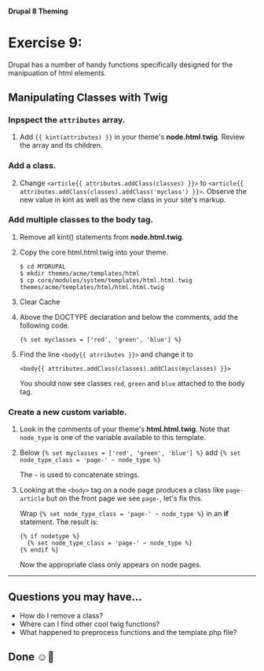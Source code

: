 #### Drupal 8 Theming

# Exercise 9:

Drupal has a number of handy functions specifically designed for the manipuation of html elements.


## Manipulating Classes with Twig

### Inpspect the `attributes` array.
1. Add `{{ kint(attributes) }}` in your theme's **node.html.twig**. Review the array and its children.

### Add a class.
2. Change `<article{{ attributes.addClass(classes) }}>` to
```<article{{ attributes.addClass(classes).addClass('myclass') }}>```. Observe the new value in kint as well as the new class in your site's markup.


### Add multiple classes to the body tag.
1. Remove all kint() statements from **node.html.twig**.

2. Copy the core html.html.twig into your theme.

    ```
    $ cd MYDRUPAL
    $ mkdir themes/acme/templates/html
    $ cp core/modules/system/templates/html.html.twig themes/acme/templates/html/html.html.twig
    ```
3. Clear Cache

3. Above the DOCTYPE declaration and below the comments, add the following code.

    ```
    {% set myclasses = ['red', 'green', 'blue'] %}
    ```

5. Find the line `<body{{ atrributes }}>` and change it to

    ```
    <body{{ attributes.addClass(classes).addClass(myclasses) }}>
    ```

    You should now see classes `red`, `green` and `blue` attached to the body tag.

### Create a new custom variable.
1. Look in the comments of your theme's **html.html.twig**. Note that `node_type` is one of the variable available to this template.

2. Below ```{% set myclasses = ['red', 'green', 'blue'] %}``` add ```{% set node_type_class = 'page-' ~ node_type %}```

    The `~` is used to concatenate strings.

3. Looking at the `<body>` tag on a node page produces a class like `page-article` but on the front page we see `page-`, let's fix this.

    Wrap ```{% set node_type_class = 'page-' ~ node_type %}``` in an **if** statement. The result is:

    ```
    {% if nodetype %}
      {% set node_type_class = 'page-' ~ node_type %}
    {% endif %}
    ```

    Now the appropriate class only appears on node pages.

-------------------



## Questions you may have...
+ How do I remove a class?
+ Where can I find other cool twig functions?
+ What happened to preprocess functions and the template.php file?



## Done ☺
